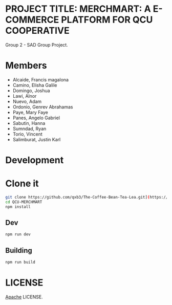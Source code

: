 

# PROJECT TITLE: MERCHMART: A E- COMMERCE PLATFORM FOR QCU COOPERATIVE

Group 2 - SAD Group Project.

# Members

* Alcaide, Francis magalona
* Camino, Elisha Galile
* Domingo, Joshua
* Lawi, Alnor
* Nuevo, Adam
* Ordonio, Genrev Abrahamas
* Paye, Mary Faye
* Panes, Angelo Gabriel
* Sabutin, Hanna
* Sumndad, Ryan
* Torio, Vincent
* Salimburat, Justin Karl


# Development

# Clone it
```sh
git clone https://github.com/qxb3/The-Coffee-Bean-Tea-Lea.git](https://github.com/Tamakiqt/QCU-MERCHMART.git
cd QCU-MERCHMART
npm install
```

## Dev
```sh
npm run dev
```



## Building
```sh
npm run build
```

# LICENSE

[Apache](https://github.com/Tamakiqt/QCU-MERCHMART/blob/master/LICENSE) LICENSE.
